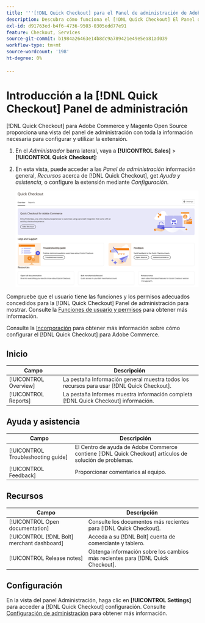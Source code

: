 ```yaml
---
title: '''[!DNL Quick Checkout] para el Panel de administración de Adobe Commerce'
description: Descubra cómo funciona el [!DNL Quick Checkout] El Panel de administración podría ayudarle a incorporar, configurar y visualizar correctamente la extensión.
exl-id: d91763ed-b4f6-4736-9503-0305edd77e91
feature: Checkout, Services
source-git-commit: b1984a26463e14b8dc9a789421e49e5ea81ad039
workflow-type: tm+mt
source-wordcount: '198'
ht-degree: 0%

---
```


# Introducción a la [!DNL Quick Checkout] Panel de administración

[!DNL Quick Checkout] para Adobe Commerce y Magento Open Source proporciona una vista del panel de administración con toda la información necesaria para configurar y utilizar la extensión.

1. En el _Administrador_ barra lateral, vaya a **[!UICONTROL Sales]** > **[!UICONTROL Quick Checkout]**:
1. En esta vista, puede acceder a las _Panel de administración_ información general, _Recursos_ acerca de [!DNL Quick Checkout], get _Ayuda y asistencia_, o configure la extensión mediante _Configuración_.

   ![Cierre rápido de menú](assets/admin-panel-view.png)

Compruebe que el usuario tiene las funciones y los permisos adecuados concedidos para la [!DNL Quick Checkout] Panel de administración para mostrar. Consulte la [Funciones de usuario y permisos](../quick-checkout/user-roles-setup.md) para obtener más información.

Consulte la [Incorporación](../quick-checkout/onboarding.md) para obtener más información sobre cómo configurar el [!DNL Quick Checkout] para Adobe Commerce.

## Inicio

| Campo | Descripción |
|---|---|
| [!UICONTROL Overview] | La pestaña Información general muestra todos los recursos para usar [!DNL Quick Checkout]. |
| [!UICONTROL Reports] | La pestaña Informes muestra información completa [!DNL Quick Checkout] información. |

## Ayuda y asistencia

| Campo | Descripción |
|---|---|
| [!UICONTROL Troubleshooting guide] | El Centro de ayuda de Adobe Commerce contiene [!DNL Quick Checkout] artículos de solución de problemas. |
| [!UICONTROL Feedback] | Proporcionar comentarios al equipo. |

## Recursos

| Campo | Descripción |
|---|---|
| [!UICONTROL Open documentation] | Consulte los documentos más recientes para [!DNL Quick Checkout]. |
| [!UICONTROL [!DNL Bolt] merchant dashboard] | Acceda a su [!DNL Bolt] cuenta de comerciante y tablero. |
| [!UICONTROL Release notes] | Obtenga información sobre los cambios más recientes para [!DNL Quick Checkout]. |

## Configuración

En la vista del panel Administración, haga clic en **[!UICONTROL Settings]** para acceder a [!DNL Quick Checkout] configuración. Consulte [Configuración de administración](onboarding.md#complete-admin-configuration) para obtener más información.
